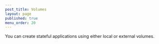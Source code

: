 ```yaml
---
post_title: Volumes 
layout: page
published: true
menu_order: 20
---
```


You can create stateful applications using either local or external volumes.
